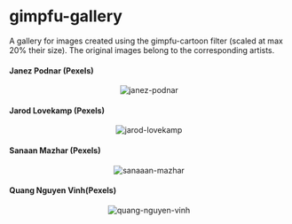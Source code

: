 # gimpfu-gallery
A gallery for images created using the gimpfu-cartoon filter (scaled at max 20% their size). The original images belong to the corresponding artists.

#### Janez Podnar (Pexels)
<p align="center">
<img src="https://user-images.githubusercontent.com/6378201/118508716-b8ff0a00-b72f-11eb-9a9f-75f6dc4a4923.png" alt="janez-podnar"/>
</p>

#### Jarod Lovekamp (Pexels)
<p align="center">
<img src="https://user-images.githubusercontent.com/6378201/118508720-b997a080-b72f-11eb-99ad-e2f8876298e6.png" alt="jarod-lovekamp"/>
</p>

#### Sanaan Mazhar (Pexels)
<p align="center">
<img src="https://user-images.githubusercontent.com/6378201/118508723-b997a080-b72f-11eb-95cf-7c57dbf51975.png" alt="sanaaan-mazhar"/>
</p>

#### Quang Nguyen Vinh(Pexels)
<p align="center">
<img src="https://user-images.githubusercontent.com/6378201/119116544-a256fc80-ba28-11eb-86cc-72e2ec0bf61f.png" alt="quang-nguyen-vinh"/>
</p>
